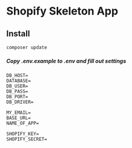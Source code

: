 # Shopify Skeleton App

## Install 
``
composer update
``
##### Copy .env.example to .env and fill out settings

````
DB_HOST=
DATABASE=
DB_USER=
DB_PASS=
DB_PORT=
DB_DRIVER=

MY_EMAIL=
BASE_URL=
NAME_OF_APP=

SHOPIFY_KEY=
SHOPIFY_SECRET=
````


